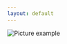 ```yaml
---
layout: default
---
```

![Picture example](https://github.com/kvartirnik/website/blob/gh-pages/images/kvartirnik_photos/15.jpg)


